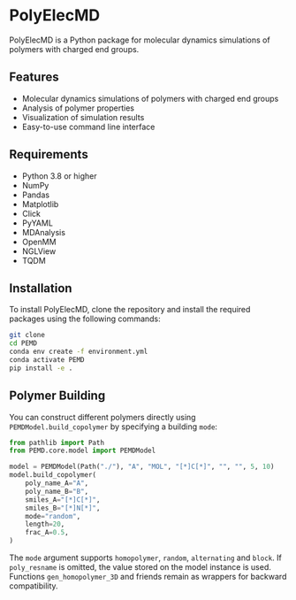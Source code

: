 # PolyElecMD

PolyElecMD is a Python package for molecular dynamics simulations of polymers with charged end groups.

## Features
- Molecular dynamics simulations of polymers with charged end groups
- Analysis of polymer properties
- Visualization of simulation results
- Easy-to-use command line interface

## Requirements
- Python 3.8 or higher
- NumPy
- Pandas
- Matplotlib
- Click
- PyYAML
- MDAnalysis
- OpenMM
- NGLView
- TQDM

## Installation
To install PolyElecMD, clone the repository and install the required packages using the following commands:
```bash
git clone
cd PEMD
conda env create -f environment.yml
conda activate PEMD
pip install -e .
```

## Polymer Building

You can construct different polymers directly using
`PEMDModel.build_copolymer` by specifying a building `mode`:

```python
from pathlib import Path
from PEMD.core.model import PEMDModel

model = PEMDModel(Path("./"), "A", "MOL", "[*]C[*]", "", "", 5, 10)
model.build_copolymer(
    poly_name_A="A",
    poly_name_B="B",
    smiles_A="[*]C[*]",
    smiles_B="[*]N[*]",
    mode="random",
    length=20,
    frac_A=0.5,
)
```

The ``mode`` argument supports ``homopolymer``, ``random``, ``alternating`` and
``block``. If ``poly_resname`` is omitted, the value stored on the model
instance is used. Functions ``gen_homopolymer_3D`` and friends remain as
wrappers for backward compatibility.





